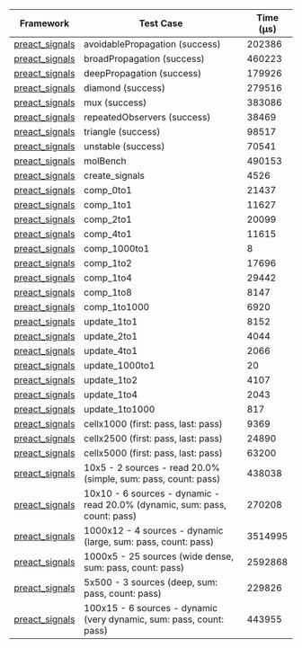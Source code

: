 | Framework | Test Case | Time (μs) |
| --- | --- | --- |
| [preact_signals](https://pub.dev/packages/preact_signals) | avoidablePropagation (success) | 202386 |
| [preact_signals](https://pub.dev/packages/preact_signals) | broadPropagation (success) | 460223 |
| [preact_signals](https://pub.dev/packages/preact_signals) | deepPropagation (success) | 179926 |
| [preact_signals](https://pub.dev/packages/preact_signals) | diamond (success) | 279516 |
| [preact_signals](https://pub.dev/packages/preact_signals) | mux (success) | 383086 |
| [preact_signals](https://pub.dev/packages/preact_signals) | repeatedObservers (success) | 38469 |
| [preact_signals](https://pub.dev/packages/preact_signals) | triangle (success) | 98517 |
| [preact_signals](https://pub.dev/packages/preact_signals) | unstable (success) | 70541 |
| [preact_signals](https://pub.dev/packages/preact_signals) | molBench | 490153 |
| [preact_signals](https://pub.dev/packages/preact_signals) | create_signals | 4526 |
| [preact_signals](https://pub.dev/packages/preact_signals) | comp_0to1 | 21437 |
| [preact_signals](https://pub.dev/packages/preact_signals) | comp_1to1 | 11627 |
| [preact_signals](https://pub.dev/packages/preact_signals) | comp_2to1 | 20099 |
| [preact_signals](https://pub.dev/packages/preact_signals) | comp_4to1 | 11615 |
| [preact_signals](https://pub.dev/packages/preact_signals) | comp_1000to1 | 8 |
| [preact_signals](https://pub.dev/packages/preact_signals) | comp_1to2 | 17696 |
| [preact_signals](https://pub.dev/packages/preact_signals) | comp_1to4 | 29442 |
| [preact_signals](https://pub.dev/packages/preact_signals) | comp_1to8 | 8147 |
| [preact_signals](https://pub.dev/packages/preact_signals) | comp_1to1000 | 6920 |
| [preact_signals](https://pub.dev/packages/preact_signals) | update_1to1 | 8152 |
| [preact_signals](https://pub.dev/packages/preact_signals) | update_2to1 | 4044 |
| [preact_signals](https://pub.dev/packages/preact_signals) | update_4to1 | 2066 |
| [preact_signals](https://pub.dev/packages/preact_signals) | update_1000to1 | 20 |
| [preact_signals](https://pub.dev/packages/preact_signals) | update_1to2 | 4107 |
| [preact_signals](https://pub.dev/packages/preact_signals) | update_1to4 | 2043 |
| [preact_signals](https://pub.dev/packages/preact_signals) | update_1to1000 | 817 |
| [preact_signals](https://pub.dev/packages/preact_signals) | cellx1000 (first: pass, last: pass) | 9369 |
| [preact_signals](https://pub.dev/packages/preact_signals) | cellx2500 (first: pass, last: pass) | 24890 |
| [preact_signals](https://pub.dev/packages/preact_signals) | cellx5000 (first: pass, last: pass) | 63200 |
| [preact_signals](https://pub.dev/packages/preact_signals) | 10x5 - 2 sources - read 20.0% (simple, sum: pass, count: pass) | 438038 |
| [preact_signals](https://pub.dev/packages/preact_signals) | 10x10 - 6 sources - dynamic - read 20.0% (dynamic, sum: pass, count: pass) | 270208 |
| [preact_signals](https://pub.dev/packages/preact_signals) | 1000x12 - 4 sources - dynamic (large, sum: pass, count: pass) | 3514995 |
| [preact_signals](https://pub.dev/packages/preact_signals) | 1000x5 - 25 sources (wide dense, sum: pass, count: pass) | 2592868 |
| [preact_signals](https://pub.dev/packages/preact_signals) | 5x500 - 3 sources (deep, sum: pass, count: pass) | 229826 |
| [preact_signals](https://pub.dev/packages/preact_signals) | 100x15 - 6 sources - dynamic (very dynamic, sum: pass, count: pass) | 443955 |
